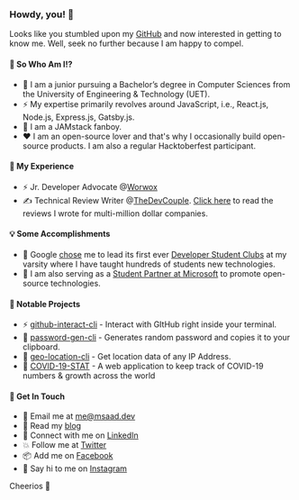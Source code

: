 ### Howdy, you! 👋

<!--
**msaaddev/msaaddev** is a ✨ _special_ ✨ repository because its `README.md` (this file) appears on your GitHub profile.

Here are some ideas to get you started:

- 🔭 I’m currently working on ...
- 🌱 I’m currently learning ...
- 👯 I’m looking to collaborate on ...
- 🤔 I’m looking for help with ...
- 💬 Ask me about ...
- 📫 How to reach me: ...
- 😄 Pronouns: ...
- ⚡ Fun fact: ...
-->

Looks like you stumbled upon my [GitHub](https://github.com/msaaddev) and now interested in getting to know me. Well, seek no further because I am happy to compel.

#### 🤔 So Who Am I!?

- 🏫 I am a junior pursuing a Bachelor’s degree in Computer Sciences from the University of Engineering & Technology (UET).
- ⚡️ My expertise primarily revolves around JavaScript, i.e., React.js, Node.js, Express.js, Gatsby.js.
- 🚀 I am a JAMstack fanboy.
- ♥️ I am an open-source lover and that's why I occasionally build open-source products. I am also a regular Hacktoberfest participant.

#### 🚀 My Experience

- ⚡️ Jr. Developer Advocate @[Worwox](http://worwox.com/)
- ✍️ Technical Review Writer @[TheDevCouple](https://thedevcouple.com/). [Click here](https://thedevcouple.com/author/muhammadsaad/) to read the reviews I wrote for multi-million dollar companies.

#### 💡 Some Accomplishments

- 🎯 Google [chose](https://drive.google.com/file/d/1oFZ4fY837o_gTmrX2TyBuceQSllSlhUq/view) me to lead its first ever [Developer Student Clubs](https://developers.google.com/community/dsc) at my varsity where I have taught hundreds of students new technologies.
- 🙌 I am also serving as a [Student Partner at Microsoft](https://studentpartners.microsoft.com/en-us/Account/DisplayMSPCertificate?url=338ed5062c5449b2bf23bc2edfae5e35) to promote open-source technologies.

#### 🚀 Notable Projects

- ⚡️ [github-interact-cli](https://github.com/msaaddev/github-interact-cli) - Interact with GItHub right inside your terminal.
- 🔑 [password-gen-cli](https://github.com/msaaddev/password-gen-cli) - Generates random password and copies it to your clipboard.
- 📌 [geo-location-cli](https://github.com/msaaddev/geo-location-cli) - Get location data of any IP Address.
- 🦠 [COVID-19-STAT](https://github.com/msaaddev/COVID-19-STAT) - A web application to keep track of COVID-19 numbers & growth across the world

#### 🤙 Get In Touch

- 📩 Email me at [me@msaad.dev](mailto:me@msaad.dev)
- 📖 Read my [blog](http://msaad.dev/)
- 👥 Connect with me on [LinkedIn](https://www.linkedin.com/in/msaaddev/)
- 💥 Follow me at [Twitter](https://twitter.com/MSaaddev)
- 📦 Add me on [Facebook](https://www.facebook.com/msaaddev/)
- 👋 Say hi to me on [Instagram](instagram.com/msaaddev)

Cheerios 🤞
